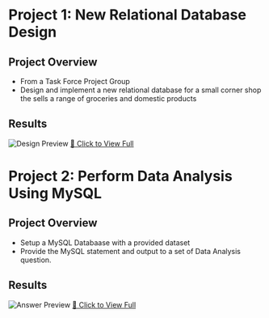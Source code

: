 # Project 1: New Relational Database Design

## Project Overview

- From a Task Force Project Group
- Design and implement a new relational database for a small corner shop the sells a range of groceries and domestic products

## Results

![Design Preview](https://github.com/user-attachments/assets/4862b544-b9cd-416a-a7fc-8fbabc314088)
[📄 Click to View Full](https://github.com/user-attachments/files/19044313/RelationalDB_Design.pdf)

# Project 2: Perform Data Analysis Using MySQL

## Project Overview

- Setup a MySQL Databaase with a provided dataset
- Provide the MySQL statement and output to a set of Data Analysis question.

## Results
![Answer Preview](https://github.com/user-attachments/assets/5ca5fc9b-10f5-41e2-9109-f9532faae084)
[📄 Click to View Full](https://github.com/user-attachments/files/19044414/MySQL_Data_Analysis-Practice.pdf)

